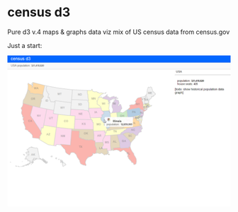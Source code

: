 # census d3

Pure d3 v.4 maps & graphs data viz mix of US census data from census.gov

Just a start: 

![Alt text](https://github.com/RandomFractals/CensusD3/blob/master/screens/usd3MapInColors.png?raw=true 
 "latest") 